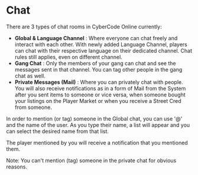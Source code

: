 # Chat

There are 3 types of chat rooms in CyberCode Online currently: 
- **Global & Language Channel** : Where everyone can chat freely and interact with each other. With newly added Language Channel, players can chat with their respective language on their dedicated channel. Chat rules still applies, even on different channel. 
- **Gang Chat** : Only the members of your gang can chat and see the messages sent in that channel. You can tag other people in the gang chat as well.
- **Private Messages (Mail)** : Where you can privately chat with people. You will also receive notifications as in a form of Mail from the System after you sent items to someone or vice versa, when someone bought your listings on the Player Market or when you receive a Street Cred from someone.

In order to mention (or tag) someone in the Global chat, you can use '@' and the name of the user. As you type their name, a list will appear and you can select the desired name from that list.

The player mentioned by you will receive a notification that you mentioned them. 

Note: You can't mention (tag) someone in the private chat for obvious reasons.